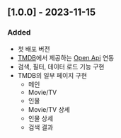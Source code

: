 ## [1.0.0] - 2023-11-15

### Added

- 첫 배포 버전
- [TMDB](https://www.themoviedb.org/?language=ko)에서 제공하는 [Open Api](https://developer.themoviedb.org/reference/intro/getting-started) 연동
- 검색, 필터, 데이터 로드 기능 구현
- TMDB의 일부 페이지 구현
  - 메인
  - Movie/TV
  - 인물
  - Movie/TV 상세
  - 인물 상세
  - 검색 결과
